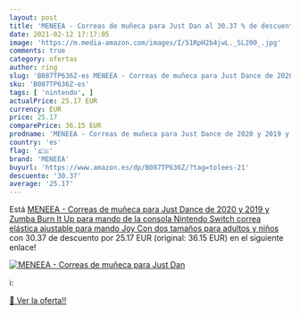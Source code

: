```yaml
---
layout: post
title: 'MENEEA - Correas de muñeca para Just Dan al 30.37 % de descuento'
date: 2021-02-12 17:17:05
image: 'https://m.media-amazon.com/images/I/51RpH2b4jwL._SL200_.jpg'
comments: true
category: ofertas
author: ring
slug: 'B087TP636Z-es MENEEA - Correas de muñeca para Just Dance de 2020 y 2019...'
sku: 'B087TP636Z-es'
tags: [ 'nintendo', ]
actualPrice: 25.17 EUR
currency: EUR
price: 25.17
comparePrice: 36.15 EUR
prodname: 'MENEEA - Correas de muñeca para Just Dance de 2020 y 2019 y Zumba Burn It Up  para mando de la consola Nintendo Switch  correa elástica ajustable para mando Joy Con  dos tamaños  para adultos y niños'
country: 'es'
flag: '🇪🇸'
brand: 'MENEEA'
buyurl: 'https://www.amazon.es/dp/B087TP636Z/?tag=tolees-21'
descuento: '30.37'
average: '25.17'
---
```


Está [MENEEA - Correas de muñeca para Just Dance de 2020 y 2019 y Zumba Burn It Up  para mando de la consola Nintendo Switch  correa elástica ajustable para mando Joy Con  dos tamaños  para adultos y niños](https://www.amazon.es/dp/B087TP636Z/?tag=tolees-21) con 30.37 de descuento por 25.17 EUR (original: 36.15 EUR) en el siguiente enlace!

[![MENEEA - Correas de muñeca para Just Dan](https://m.media-amazon.com/images/I/51RpH2b4jwL._SL200_.jpg)](https://www.amazon.es/dp/B087TP636Z/?tag=tolees-21)

ℹ️:


[🛒 Ver la oferta!!](https://www.amazon.es/dp/B087TP636Z/?tag=tolees-21)
